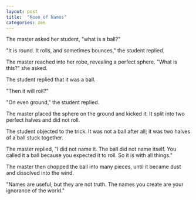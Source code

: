 ```yaml
---
layout: post
title:  "Koan of Names"
categories: zen
---
```

The master asked her student, "what is a ball?"

"It is round. It rolls, and sometimes bounces," the student replied.

The master reached into her robe, revealing a perfect sphere. "What is this?" she asked.

The student replied that it was a ball.

"Then it will roll?"

"On even ground," the student replied.

The master placed the sphere on the ground and kicked it. It split into two perfect halves and did not roll.

The student objected to the trick. It was not a ball after all; it was two halves of a ball stuck together.

The master replied, "I did not name it. The ball did not name itself. You called it a ball because you expected it to roll. So it is with all things."

The master then chopped the ball into many pieces, until it became dust and dissolved into the wind.

"Names are useful, but they are not truth. The names you create are your ignorance of the world."


